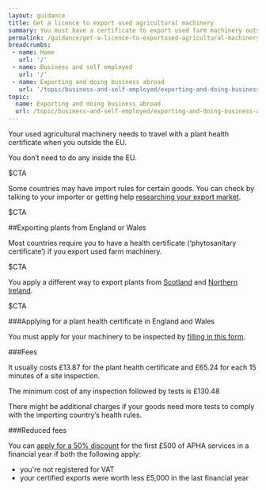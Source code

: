 ```yaml
---
layout: guidance
title: Get a licence to export used agricultural machinery
summary: You must have a certificate to export used farm machinery outside of Europe
permalink: /guidance/get-a-licence-to-exportused-agricultural-machinery.html
breadcrumbs:
 - name: Home
   url: '/'
 - name: Business and self employed
   url: '/'
 - name: Exporting and doing business abroad
   url: '/topic/business-and-self-employed/exporting-and-doing-business-abroad.html'  
topic:
  name: Exporting and doing business abroad
  url: /topic/business-and-self-employed/exporting-and-doing-business-abroad.html
---
```


Your used agricultural machinery needs to travel with a plant health certificate when you outside the EU.

You don’t need to do any inside the EU.

$CTA

Some countries may have import rules for certain goods. You can check by talking to your importer or getting help [researching your export market](https://govuk-import-export.herokuapp.com/answer/choosing-export-market-ukti-experimental-sg.html).

$CTA

##Exporting plants from England or Wales

Most countries require you to have a health certificate (‘phytosanitary certificate’) if you export used farm machinery.

$CTA

You apply a different way to export plants from [Scotland](https://www.sasa.gov.uk/plant-health/plant-health-licensing) and [Northern Ireland](https://www.daera-ni.gov.uk/contact).

$CTA

###Applying for a plant health certificate in England and Wales 

You must apply for your machinery to be inspected by [filling in this form](https://www.gov.uk/government/uploads/system/uploads/attachment_data/file/536164/form-hh36a.pdf).

###Fees  

It usually costs £13.87 for the plant health certificate and £65.24 for each 15 minutes of a site inspection.

The minimum cost of any inspection followed by tests is £130.48

There might be additional charges if your goods need more tests to comply with the importing country’s health rules.

###Reduced fees

You can [apply for a 50% discount](https://www.gov.uk/government/uploads/system/uploads/attachment_data/file/515921/form-phe3.pdf) for the first £500 of APHA services in a financial year if both the following apply:

* you're not registered for VAT 
* your certified exports were worth less £5,000 in the last financial year



